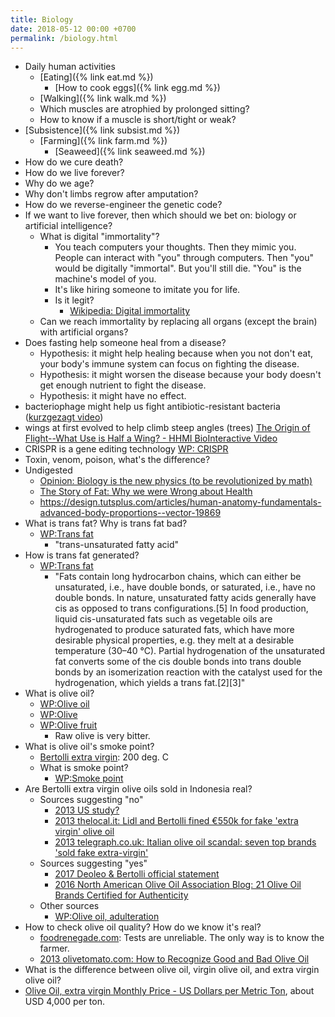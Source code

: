 ```yaml
---
title: Biology
date: 2018-05-12 00:00 +0700
permalink: /biology.html
---
```


- Daily human activities
    - [Eating]({% link eat.md %})
        - [How to cook eggs]({% link egg.md %})
    - [Walking]({% link walk.md %})
    - Which muscles are atrophied by prolonged sitting?
    - How to know if a muscle is short/tight or weak?
- [Subsistence]({% link subsist.md %})
    - [Farming]({% link farm.md %})
        - [Seaweed]({% link seaweed.md %})
- How do we cure death?
- How do we live forever?
- Why do we age?
- Why don't limbs regrow after amputation?
- How do we reverse-engineer the genetic code?
- If we want to live forever, then which should we bet on: biology or artificial intelligence?
    - What is digital "immortality"?
        - You teach computers your thoughts.
        Then they mimic you.
        People can interact with "you" through computers.
        Then "you" would be digitally "immortal".
        But you'll still die.
        "You" is the machine's model of you.
        - It's like hiring someone to imitate you for life.
        - Is it legit?
            - [Wikipedia: Digital immortality](https://en.wikipedia.org/wiki/Digital_immortality)
    - Can we reach immortality by replacing all organs (except the brain) with artificial organs?
- Does fasting help someone heal from a disease?
    - Hypothesis: it might help healing because when you not don't eat, your body's immune system can focus on fighting the disease.
    - Hypothesis: it might worsen the disease because your body doesn't get enough nutrient to fight the disease.
    - Hypothesis: it might have no effect.
- bacteriophage might help us fight antibiotic-resistant bacteria ([kurzgezagt video](https://www.youtube.com/watch?v=YI3tsmFsrOg))
- wings at first evolved to help climb steep angles (trees) [The Origin of Flight--What Use is Half a Wing? - HHMI BioInteractive Video](https://www.youtube.com/watch?v=JMuzlEQz3uo)
- CRISPR is a gene editing technology [WP: CRISPR](https://en.wikipedia.org/wiki/CRISPR)
- Toxin, venom, poison, what's the difference?
- Undigested
    - [Opinion: Biology is the new physics (to be revolutionized by math)](https://www.ncbi.nlm.nih.gov/pmc/articles/PMC2868533/)
    - [The Story of Fat: Why we were Wrong about Health](https://www.youtube.com/watch?v=5S6-v37nOtY)
    - https://design.tutsplus.com/articles/human-anatomy-fundamentals-advanced-body-proportions--vector-19869
- What is trans fat? Why is trans fat bad?
    - [WP:Trans fat](https://en.wikipedia.org/wiki/Trans_fat)
        - "trans-unsaturated fatty acid"
- How is trans fat generated?
    - [WP:Trans fat](https://en.wikipedia.org/wiki/Trans_fat)
        - "Fats contain long hydrocarbon chains, which can either be unsaturated, i.e., have double bonds, or saturated, i.e., have no double bonds. In nature, unsaturated fatty acids generally have cis as opposed to trans configurations.[5] In food production, liquid cis-unsaturated fats such as vegetable oils are hydrogenated to produce saturated fats, which have more desirable physical properties, e.g. they melt at a desirable temperature (30–40 °C). Partial hydrogenation of the unsaturated fat converts some of the cis double bonds into trans double bonds by an isomerization reaction with the catalyst used for the hydrogenation, which yields a trans fat.[2][3]"
- What is olive oil?
    - [WP:Olive oil](https://en.wikipedia.org/wiki/Olive_oil)
    - [WP:Olive](https://en.wikipedia.org/wiki/Olive)
    - [WP:Olive fruit](https://simple.wikipedia.org/wiki/Olive_(fruit))
        - Raw olive is very bitter.
- What is olive oil's smoke point?
    - [Bertolli extra virgin](https://www.bertolli.com/oils-and-vinegars/extra-virgin-olive-oil/): 200 deg. C
    - What is smoke point?
        - [WP:Smoke point](https://en.wikipedia.org/wiki/Smoke_point)
- Are Bertolli extra virgin olive oils sold in Indonesia real?
    - Sources suggesting "no"
        - [2013 US study?](https://lifehacker.com/the-most-and-least-fake-extra-virgin-olive-oil-brands-1460894373)
        - [2013 thelocal.it: Lidl and Bertolli fined €550k for fake 'extra virgin' olive oil](https://www.thelocal.it/20160629/lidl-and-bertolli-face-huge-fines-for-false-extra-virgin-olive-oil)
        - [2013 telegraph.co.uk: Italian olive oil scandal: seven top brands 'sold fake extra-virgin'](https://www.telegraph.co.uk/news/worldnews/europe/italy/11988947/Italian-companies-investigated-for-passing-off-ordinary-olive-oil-as-extra-virgin.html)
    - Sources suggesting "yes"
        - [2017 Deoleo & Bertolli official statement](http://deoleo.com/english-bertolli-official-statement-against-fake-olive-oil-news/?lang=en)
        - [2016 North American Olive Oil Association Blog: 21 Olive Oil Brands Certified for Authenticity](https://blog.aboutoliveoil.org/21-olive-oil-brands-certified-for-authenticity)
    - Other sources
        - [WP:Olive oil, adulteration](https://en.wikipedia.org/wiki/Olive_oil#Adulteration)
- How to check olive oil quality? How do we know it's real?
    - [foodrenegade.com](https://www.foodrenegade.com/how-tell-if-your-olive-oil-fake/):
    Tests are unreliable. The only way is to know the farmer.
    - [2013 olivetomato.com: How to Recognize Good and Bad Olive Oil](https://www.olivetomato.com/how-to-recognize-good-and-bad-olive-oil/)
- What is the difference between olive oil, virgin olive oil, and extra virgin olive oil?
- [Olive Oil, extra virgin Monthly Price - US Dollars per Metric Ton](https://www.indexmundi.com/commodities/?commodity=olive-oil&months=60), about USD 4,000 per ton.

